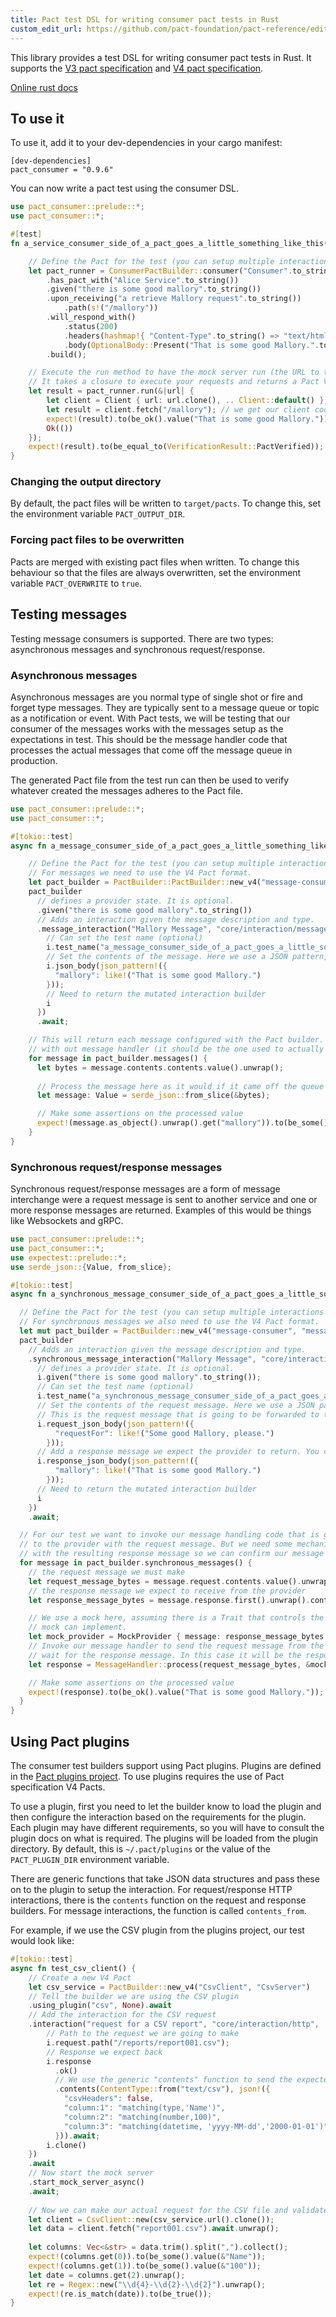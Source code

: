 ```yaml
---
title: Pact test DSL for writing consumer pact tests in Rust
custom_edit_url: https://github.com/pact-foundation/pact-reference/edit/master/rust/pact_consumer/README.md
---
```

<!-- This file has been synced from the pact-foundation/pact-reference repository. Please do not edit it directly. The URL of the source file can be found in the custom_edit_url value above -->

This library provides a test DSL for writing consumer pact tests in Rust. It supports the
[V3 pact specification](https://github.com/pact-foundation/pact-specification/tree/version-3) and
[V4 pact specification](https://github.com/pact-foundation/pact-specification/tree/version-4).

[Online rust docs](https://docs.rs/pact_consumer/)

## To use it

To use it, add it to your dev-dependencies in your cargo manifest:

```
[dev-dependencies]
pact_consumer = "0.9.6"
```

You can now write a pact test using the consumer DSL.

```rust
use pact_consumer::prelude::*;
use pact_consumer::*;

#[test]
fn a_service_consumer_side_of_a_pact_goes_a_little_something_like_this() {

    // Define the Pact for the test (you can setup multiple interactions by chaining the given or upon_receiving calls)
    let pact_runner = ConsumerPactBuilder::consumer("Consumer".to_string()) // Define the service consumer by name
        .has_pact_with("Alice Service".to_string())                         // Define the service provider that it has a pact with
        .given("there is some good mallory".to_string())                    // defines a provider state. It is optional.
        .upon_receiving("a retrieve Mallory request".to_string())           // upon_receiving starts a new interaction
            .path(s!("/mallory"))                                           // define the request, a GET (default) request to '/mallory'
        .will_respond_with()                                                // define the response we want returned
            .status(200)
            .headers(hashmap!{ "Content-Type".to_string() => "text/html".to_string() })
            .body(OptionalBody::Present("That is some good Mallory.".to_string()))
        .build();

    // Execute the run method to have the mock server run (the URL to the mock server will be passed in).
    // It takes a closure to execute your requests and returns a Pact VerificationResult.
    let result = pact_runner.run(&|url| {
        let client = Client { url: url.clone(), .. Client::default() }; // You would use your actual client code here
        let result = client.fetch("/mallory"); // we get our client code to execute the request
        expect!(result).to(be_ok().value("That is some good Mallory."));
        Ok(())
    });
    expect!(result).to(be_equal_to(VerificationResult::PactVerified)); // This means it is all good
}
```

### Changing the output directory

By default, the pact files will be written to `target/pacts`. To change this, set the environment variable `PACT_OUTPUT_DIR`.

### Forcing pact files to be overwritten

Pacts are merged with existing pact files when written. To change this behaviour so that the files
are always overwritten, set the environment variable `PACT_OVERWRITE` to `true`.

## Testing messages

Testing message consumers is supported. There are two types: asynchronous messages and synchronous request/response.

### Asynchronous messages

Asynchronous messages are you normal type of single shot or fire and forget type messages. They are typically sent to a
message queue or topic as a notification or event. With Pact tests, we will be testing that our consumer of the messages
works with the messages setup as the expectations in test. This should be the message handler code that processes the
actual messages that come off the message queue in production.

The generated Pact file from the test run can then be used to verify whatever created the messages adheres to the Pact
file.

```rust
use pact_consumer::prelude::*;
use pact_consumer::*;

#[tokio::test]
async fn a_message_consumer_side_of_a_pact_goes_a_little_something_like_this() {

    // Define the Pact for the test (you can setup multiple interactions by chaining the given or message_interaction calls)
    // For messages we need to use the V4 Pact format.
    let pact_builder = PactBuilder::PactBuilder::new_v4("message-consumer", "message-provider"); // Define the message consumer and provider by name
    pact_builder
      // defines a provider state. It is optional.
      .given("there is some good mallory".to_string())                                           
      // Adds an interaction given the message description and type.
      .message_interaction("Mallory Message", "core/interaction/message", |mut i| async move { 
        // Can set the test name (optional)
        i.test_name("a_message_consumer_side_of_a_pact_goes_a_little_something_like_this");
        // Set the contents of the message. Here we use a JSON pattern, so that matching rules are applied
        i.json_body(json_pattern!({
          "mallory": like!("That is some good Mallory.")
        }));
        // Need to return the mutated interaction builder
        i
      })
      .await;

    // This will return each message configured with the Pact builder. We need to process them
    // with out message handler (it should be the one used to actually process your messages).
    for message in pact_builder.messages() {
      let bytes = message.contents.contents.value().unwrap();
      
      // Process the message here as it would if it came off the queue
      let message: Value = serde_json::from_slice(&bytes);      

      // Make some assertions on the processed value
      expect!(message.as_object().unwrap().get("mallory")).to(be_some().value());
    }
}
```

### Synchronous request/response messages

Synchronous request/response messages are a form of message interchange were a request message is sent to another service and
one or more response messages are returned. Examples of this would be things like Websockets and gRPC. 

```rust
use pact_consumer::prelude::*;
use pact_consumer::*;
use expectest::prelude::*;
use serde_json::{Value, from_slice};

#[tokio::test]
async fn a_synchronous_message_consumer_side_of_a_pact_goes_a_little_something_like_this() {

  // Define the Pact for the test (you can setup multiple interactions by chaining the given or message_interaction calls)
  // For synchronous messages we also need to use the V4 Pact format.
  let mut pact_builder = PactBuilder::new_v4("message-consumer", "message-provider"); // Define the message consumer and provider by name
  pact_builder
    // Adds an interaction given the message description and type.
    .synchronous_message_interaction("Mallory Message", "core/interaction/synchronous-message", |mut i| async move {
      // defines a provider state. It is optional.
      i.given("there is some good mallory".to_string());
      // Can set the test name (optional)
      i.test_name("a_synchronous_message_consumer_side_of_a_pact_goes_a_little_something_like_this");
      // Set the contents of the request message. Here we use a JSON pattern, so that matching rules are applied.
      // This is the request message that is going to be forwarded to the provider
      i.request_json_body(json_pattern!({
          "requestFor": like!("Some good Mallory, please.")
        }));
      // Add a response message we expect the provider to return. You can call this multiple times to add multiple messages.
      i.response_json_body(json_pattern!({
          "mallory": like!("That is some good Mallory.")
        }));
      // Need to return the mutated interaction builder
      i
    })
    .await;

  // For our test we want to invoke our message handling code that is going to initialise the request
  // to the provider with the request message. But we need some mechanism to mock the response
  // with the resulting response message so we can confirm our message handler works with it.
  for message in pact_builder.synchronous_messages() {
    // the request message we must make
    let request_message_bytes = message.request.contents.value().unwrap();
    // the response message we expect to receive from the provider
    let response_message_bytes = message.response.first().unwrap().contents.value().unwrap();

    // We use a mock here, assuming there is a Trait that controls the response message that our
    // mock can implement.
    let mock_provider = MockProvider { message: response_message_bytes };
    // Invoke our message handler to send the request message from the Pact interaction and then
    // wait for the response message. In this case it will be the response via the mock provider.
    let response = MessageHandler::process(request_message_bytes, &mock_provider);

    // Make some assertions on the processed value
    expect!(response).to(be_ok().value("That is some good Mallory."));
  }
}
```

## Using Pact plugins

The consumer test builders support using Pact plugins. Plugins are defined in the [Pact plugins project](https://github.com/pact-foundation/pact-plugins).
To use plugins requires the use of Pact specification V4 Pacts.

To use a plugin, first you need to let the builder know to load the plugin and then configure the interaction based on
the requirements for the plugin. Each plugin may have different requirements, so you will have to consult the plugin
docs on what is required. The plugins will be loaded from the plugin directory. By default, this is `~/.pact/plugins` or 
the value of the `PACT_PLUGIN_DIR` environment variable. 

There are generic functions that take JSON data structures and pass these on to the plugin to
setup the interaction. For request/response HTTP interactions, there is the `contents` function on the request and 
response builders. For message interactions, the function is called `contents_from`.

For example, if we use the CSV plugin from the plugins project, our test would look like:

```rust
#[tokio::test]
async fn test_csv_client() {
    // Create a new V4 Pact 
    let csv_service = PactBuilder::new_v4("CsvClient", "CsvServer")
    // Tell the builder we are using the CSV plugin  
    .using_plugin("csv", None).await
    // Add the interaction for the CSV request  
    .interaction("request for a CSV report", "core/interaction/http", |mut i| async move {
        // Path to the request we are going to make
        i.request.path("/reports/report001.csv");
        // Response we expect back
        i.response
          .ok()
          // We use the generic "contents" function to send the expected response data to the plugin in JSON format 
          .contents(ContentType::from("text/csv"), json!({
            "csvHeaders": false,
            "column:1": "matching(type,'Name')",
            "column:2": "matching(number,100)",
            "column:3": "matching(datetime, 'yyyy-MM-dd','2000-01-01')"
          })).await;
        i.clone()
    })
    .await
    // Now start the mock server  
    .start_mock_server_async()
    .await;
    
    // Now we can make our actual request for the CSV file and validate the response
    let client = CsvClient::new(csv_service.url().clone());
    let data = client.fetch("report001.csv").await.unwrap();
    
    let columns: Vec<&str> = data.trim().split(",").collect();
    expect!(columns.get(0)).to(be_some().value(&"Name"));
    expect!(columns.get(1)).to(be_some().value(&"100"));
    let date = columns.get(2).unwrap();
    let re = Regex::new("\\d{4}-\\d{2}-\\d{2}").unwrap();
    expect!(re.is_match(date)).to(be_true());
}
```
